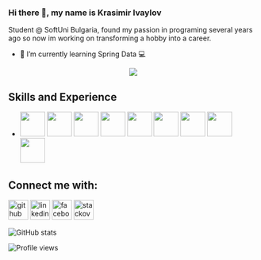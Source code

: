 ### Hi there 👋, my name is Krasimir Ivaylov
Student @ SoftUni Bulgaria,
found my passion in programing several years ago so now im working on transforming a hobby into a career.

- 🌱 I’m currently learning Spring Data 💻
<p align="center" ><img src="https://workingnation.com/wp-content/uploads/2018/03/shutterstock_678565858.jpg" /></p>

## Skills and Experience

* <code><img height="50" src="https://simpleicons.org/icons/javascript.svg"></code>
<code><img height="50" src="https://simpleicons.org/icons/java.svg"></code>
<code><img height="50" src="https://simpleicons.org/icons/typescript.svg"></code>
<code><img height="50" src="https://simpleicons.org/icons/react.svg"></code>
<code><img height="50" src="https://simpleicons.org/icons/html5.svg"></code>
<code><img height="50" src="https://simpleicons.org/icons/css3.svg"></code>
<code><img height="50" src="https://simpleicons.org/icons/mysql.svg"></code>
<code><img height="50" src="https://simpleicons.org/icons/spring.svg"></code>
<code><img height="50" src="https://simpleicons.org/icons/hibernate.svg"></code>


## Connect me with:
[<img src='https://cdn.jsdelivr.net/npm/simple-icons@3.0.1/icons/github.svg' alt='github' height='40'>](https://github.com/KrasiIvaylov)  [<img src='https://cdn.jsdelivr.net/npm/simple-icons@3.0.1/icons/linkedin.svg' alt='linkedin' height='40'>](https://www.linkedin.com/in/krasimir-ivaylov-3b6800198/)  [<img src='https://cdn.jsdelivr.net/npm/simple-icons@3.0.1/icons/facebook.svg' alt='facebook' height='40'>](https://www.facebook.com/krasivaylov)  [<img src='https://cdn.jsdelivr.net/npm/simple-icons@3.0.1/icons/stackoverflow.svg' alt='stackoverflow' height='40'>](https://stackoverflow.com/users/user:15108320)  

![GitHub stats](https://github-readme-stats.vercel.app/api?username=KrasiIvaylov&show_icons=true)  

![Profile views](https://gpvc.arturio.dev/KrasiIvaylov)  

